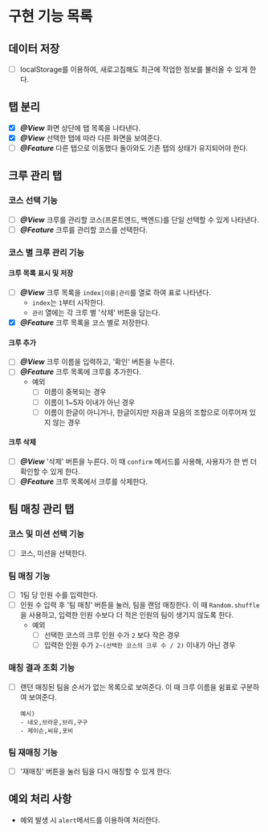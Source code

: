 # 구현 기능 목록

## 데이터 저장

- [ ] localStorage를 이용하여, 새로고침해도 최근에 작업한 정보를 불러올 수 있게 한다.

## 탭 분리

- [x] ***@View*** 화면 상단에 탭 목록을 나타낸다.
- [x] ***@View*** 선택한 탭에 따라 다른 화면을 보여준다.
- [ ] ***@Feature*** 다른 탭으로 이동했다 돌아와도 기존 탭의 상태가 유지되어야 한다.

## 크루 관리 탭

### 코스 선택 기능

- [ ] ***@View*** 크루를 관리할 코스(프론트엔드, 백엔드)를 단일 선택할 수 있게 나타낸다.
- [ ] ***@Feature*** 크루를 관리할 코스를 선택한다.

### 코스 별 크루 관리 기능

#### 크루 목록 표시 및 저장

- [ ] ***@View*** 크루 목록을 `index|이름|관리`를 열로 하여 표로 나타낸다.
  - `index`는 `1`부터 시작한다.
  - `관리` 열에는 각 크루 별 '삭제' 버튼을 담는다.
- [x] ***@Feature*** 크루 목록을 코스 별로 저장한다.

#### 크루 추가

- [ ] ***@View*** 크루 이름을 입력하고, '확인' 버튼을 누른다.
- [ ] ***@Feature*** 크루 목록에 크루를 추가한다.
  - 예외
    - [ ] 이름이 중복되는 경우
    - [ ] 이름이 1~5자 이내가 아닌 경우
    - [ ] 이름이 한글이 아니거나, 한글이지만 자음과 모음의 조합으로 이루어져 있지 않는 경우

#### 크루 삭제

- [ ] ***@View*** '삭제' 버튼을 누른다. 이 때 `confirm` 메서드를 사용해, 사용자가 한 번 더 확인할 수 있게 한다.
- [ ] ***@Feature*** 크루 목록에서 크루를 삭제한다.

## 팀 매칭 관리 탭

### 코스 및 미션 선택 기능

- [ ] 코스, 미션을 선택한다.

### 팀 매칭 기능

- [ ] 1팀 당 인원 수를 입력한다.
- [ ] 인원 수 입력 후 '팀 매칭' 버튼을 눌러, 팀을 랜덤 매칭한다. 이 때 `Random.shuffle`을 사용하고, 입력한 인원 수보다 더 적은 인원의 팀이 생기지 않도록 한다.
  - 예외
    - [ ] 선택한 코스의 크루 인원 수가 `2` 보다 작은 경우
    - [ ] 입력한 인원 수가 `2~(선택한 코스의 크루 수 / 2)` 이내가 아닌 경우

### 매칭 결과 조회 기능

- [ ] 랜던 매칭된 팀을 순서가 없는 목록으로 보여준다. 이 때 크루 이름을 쉼표로 구분하여 보여준다.
  
  ```
  예시)
  - 네오,브라운,브리,구구
  - 제이슨,씨유,포비
  ```

### 팀 재매칭 기능

- [ ] '재매칭' 버튼을 눌러 팀을 다시 매칭할 수 있게 한다.

## 예외 처리 사항

- 예외 발생 시 `alert`메서드를 이용하여 처리한다.